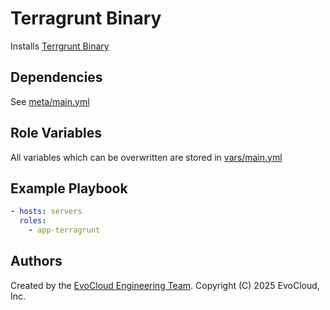 Terragrunt Binary
=====

Installs [Terrgrunt Binary](https://github.com/gruntwork-io/terragrunt/)

Dependencies
------------

See [meta/main.yml](meta/main.yml)

Role Variables
--------------

All variables which can be overwritten are stored in [vars/main.yml](vars/main.yml)

Example Playbook
----------------

```yml
- hosts: servers
  roles:
    - app-terragrunt
```

Authors
------------------

Created by the [EvoCloud Engineering Team](https://evocloud.dev). Copyright (C) 2025 EvoCloud, Inc.